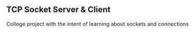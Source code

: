 ## TCP Socket Server & Client

College project with the intent of learning about sockets and connections
